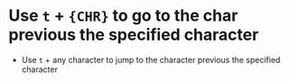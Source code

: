 # Use `t` + `{CHR}` to go to the char previous the specified character


- Use `t` + any character to jump to the character previous the specified character
